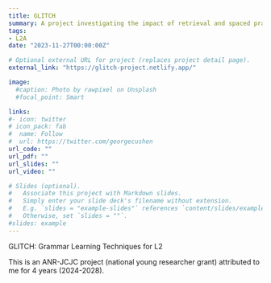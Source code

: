 ```yaml
---
title: GLITCH
summary: A project investigating the impact of retrieval and spaced practice on L2 English grammar learning and the role of declarative and procedural memory.
tags:
- L2A
date: "2023-11-27T00:00:00Z"

# Optional external URL for project (replaces project detail page).
external_link: "https://glitch-project.netlify.app/"

image:
  #caption: Photo by rawpixel on Unsplash
  #focal_point: Smart

links:
#- icon: twitter
# icon_pack: fab
#  name: Follow
#  url: https://twitter.com/georgecushen
url_code: ""
url_pdf: ""
url_slides: ""
url_video: ""

# Slides (optional).
#   Associate this project with Markdown slides.
#   Simply enter your slide deck's filename without extension.
#   E.g. `slides = "example-slides"` references `content/slides/example-slides.md`.
#   Otherwise, set `slides = ""`.
#slides: example
---
```


GLITCH: Grammar Learning Techniques for L2

This is an ANR-JCJC project (national young researcher grant) attributed to me for 4 years (2024-2028).